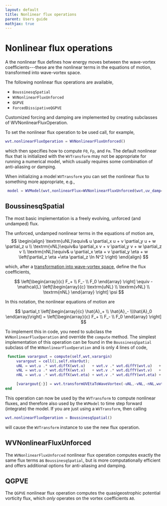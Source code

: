 ```yaml
---
layout: default
title: Nonlinear flux operations
parent: Users guide
mathjax: true
---
```


#  Nonlinear flux operations

A the nonlinear flux defines how energy moves between the wave-vortex coefficients---these are the nonlinear terms in the equations of motion, transformed into wave-vortex space.

The following nonlinear flux operations are available,
- `BoussinesqSpatial`
- `WVNonlinearFluxUnforced`
- `QGPVE`
- `ForcedDissipativeQGPVE`

Customized forcing and damping are implemented by creating subclasses of WVNonlinearFluxOperation.

To set the nonlinear flux operation to be used call, for example,
```matlab
wvt.nonlinearFluxOperation = WVNonlinearFluxUnforced()
```
which then specifies how to compute `F0`, `Fp`, and `Fm`. The default nonlinear flux that is initialized with the `WVTransform` may not be appropriate for running a numerical model, which usually requires some combination of anti-aliasing or damping.

When initializing a model `WVTransform` you can set the nonlinear flux to something more appropriate, e.g.,
```matlab
 model = WVModel(wvt,nonlinearFlux=WVNonlinearFluxUnforced(wvt,uv_damp=wvt.uMax));
 ```


## BoussinesqSpatial

The most basic implementation is a freely evolving, unforced (and undamped) flux. 

The unforced, undamped nonlinear terms in the equations of motion are,
$$
\begin{align}
    \textrm{uNL}\equiv& u \partial_x u + v \partial_y u + w \partial_z u \\
    \textrm{vNL}\equiv&u \partial_x v + v \partial_y v + w \partial_z v \\
    \textrm{nNL}\equiv& u \partial_x \eta + v \partial_y \eta + w \left(\partial_z \eta +\eta \partial_z \ln N^2 \right)
\end{align}
$$

which, after a [transformation into wave-vortex space](/mathematical-introduction/transformations.html), define the flux coefficients,

$$
\left[\begin{array}{c}
F_+ \\
F_- \\
F_0
\end{array} \right] \equiv 
    - \mathcal{L} \left[\begin{array}{c}
\textrm{uNL} \\
\textrm{vNL} \\
\textrm{nNL} 
\end{array} \right] \psi
$$

In this notation, the nonlinear equations of motion are

$$
\partial_t \left[\begin{array}{c} \hat{A}_+  \\  \hat{A}_-  \\\hat{A}_0 \end{array}\right] = \left[\begin{array}{c}
 F_+ \\
 F_- \\
F_0
\end{array} \right]
$$

To implement this in code, you need to subclass the `WVNonlinearFluxOperation` and override the `compute` method. The simplest implementation of this operation can be found in the `BoussinesqSpatial` subclass of the `WVNonlinearFluxOperation` and is only 4 lines of code,

```matlab
 function varargout = compute(self,wvt,varargin)
     varargout = cell(1,self.nVarOut);
     uNL = wvt.u .* wvt.diffX(wvt.u)   + wvt.v .* wvt.diffY(wvt.u)   + wvt.w .*  wvt.diffZF(wvt.u);
     vNL = wvt.u .* wvt.diffX(wvt.v)   + wvt.v .* wvt.diffY(wvt.v)   + wvt.w .*  wvt.diffZF(wvt.v);
     nNL = wvt.u .* wvt.diffX(wvt.eta) + wvt.v .* wvt.diffY(wvt.eta) + wvt.w .* (wvt.diffZG(wvt.eta) + wvt.eta .* wvt.dLnN2);

     [varargout{:}] = wvt.transformUVEtaToWaveVortex(-uNL,-vNL,-nNL,wvt.t);
end
```

This operation can now be used by the `WVTransform` to compute nonlinear fluxes, and therefore also used by the `WVModel` to time step forward (integrate) the model. If you are just using a `WVTransform`, then calling

```matlab
wvt.nonlinearFluxOperation = BoussinesqSpatial()
```

will cause the `WVTransform` instance to use the new flux operation.

## WVNonlinearFluxUnforced

The `WVNonlinearFluxUnforced` nonlinear flux operation computes exactly the same flux terms as `BoussinesqSpatial`, but is more computationally efficient and offers additional options for anti-aliasing and damping. 

## QGPVE

The `QGPVE` nonlinear flux operation computes the quasigeostrophic potential vorticity flux, which *only* operates on the vortex coefficients `A0`.
